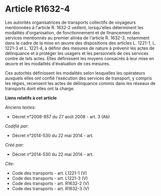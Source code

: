 # Article R1632-4

Les autorités organisatrices de transports collectifs de voyageurs mentionnées à l'article R. 1632-2 veillent, lorsqu'elles
déterminent les modalités d'organisation, de fonctionnement et de financement des services mentionnés au premier alinéa de
l'article R. 1632-3, notamment dans le cadre de la mise en œuvre des dispositions des articles L. 1221-1, L. 1221-3 et L.
1221-4, à définir des mesures de nature à prévenir les actes de délinquance et à protéger les usagers et les personnels de
ces services contre de tels actes. Elles définissent les moyens consacrés à leur mise en œuvre et les modalités d'évaluation
de ces mesures. 

Ces autorités définissent les modalités selon lesquelles les opérateurs auxquels elles ont confié l'exécution des services de
transport, y compris les régies, recensent les actes de délinquance commis dans les réseaux de transports dont elles ont la
charge.

**Liens relatifs à cet article**

_Anciens textes_:

  - Décret n°2008-857 du 27 août 2008 - art. 3 (Ab)

_Codifié par_:

  - Décret n°2014-530 du 22 mai 2014 - art.

_Créé par_:

  - Décret n°2014-530 du 22 mai 2014 - art.

_Cite_:

  - Code des transports - art. L1221-1 (V)
  - Code des transports - art. L1221-3 (V)
  - Code des transports - art. R1632-2 (V)
  - Code des transports - art. R1632-3 (V)
